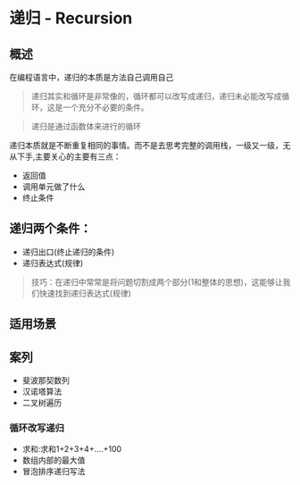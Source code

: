# 递归 - Recursion 
## 概述
在编程语言中，递归的本质是方法自己调用自己
> 递归其实和循环是非常像的，循环都可以改写成递归，递归未必能改写成循环，这是一个充分不必要的条件。

>递归是通过函数体来进行的循环

递归本质就是不断重复相同的事情。而不是去思考完整的调用栈，一级又一级，无从下手,主要关心的主要有三点：
- 返回值
- 调用单元做了什么
- 终止条件
## 递归两个条件：
* 递归出口(终止递归的条件)
* 递归表达式(规律)
> 技巧：在递归中常常是将问题切割成两个部分(1和整体的思想)，这能够让我们快速找到递归表达式(规律)

## 适用场景

## 案列
* 斐波那契数列
* 汉诺塔算法
* 二叉树遍历

### 循环改写递归
* 求和:求和1+2+3+4+....+100
* 数组内部的最大值
* 冒泡排序递归写法


